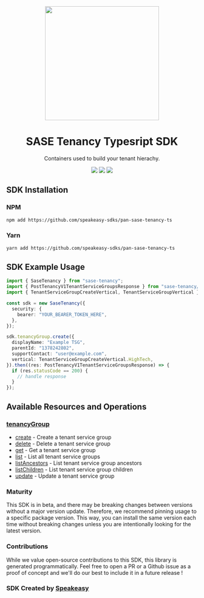 <div align="center">
    <img src="https://github.com/speakeasy-sdks/pan-sase-tenancy-ts/assets/6267663/e0205c2a-fa61-4b1f-aaa0-599896e022da" width="300">
    <h1>SASE Tenancy Typesript SDK</h1>
   <p>Containers used to build your tenant hierachy.</p>
   <a href="https://pan.dev/category/sase/api/tenancy/tenant-service-group/"><img src="https://img.shields.io/static/v1?label=Docs&message=API Ref&color=000&style=for-the-badge" /></a>
   <a href="https://github.com/speakeasy-sdks/pan-sase-tenancy-ts/actions"><img src="https://img.shields.io/github/actions/workflow/status/speakeasy-sdks/pan-sase-tenancy-ts/speakeasy_sdk_generation.yml?style=for-the-badge" /></a>
  <a href="https://opensource.org/licenses/MIT"><img src="https://img.shields.io/badge/License-MIT-blue.svg?style=for-the-badge" /></a>
</div>

<!-- Start SDK Installation -->
## SDK Installation

### NPM

```bash
npm add https://github.com/speakeasy-sdks/pan-sase-tenancy-ts
```

### Yarn

```bash
yarn add https://github.com/speakeasy-sdks/pan-sase-tenancy-ts
```
<!-- End SDK Installation -->

## SDK Example Usage
<!-- Start SDK Example Usage -->
```typescript
import { SaseTenancy } from "sase-tenancy";
import { PostTenancyV1TenantServiceGroupsResponse } from "sase-tenancy/dist/sdk/models/operations";
import { TenantServiceGroupCreateVertical, TenantServiceGroupVertical } from "sase-tenancy/dist/sdk/models/shared";

const sdk = new SaseTenancy({
  security: {
    bearer: "YOUR_BEARER_TOKEN_HERE",
  },
});

sdk.tenancyGroup.create({
  displayName: "Example TSG",
  parentId: "1378242802",
  supportContact: "user@example.com",
  vertical: TenantServiceGroupCreateVertical.HighTech,
}).then((res: PostTenancyV1TenantServiceGroupsResponse) => {
  if (res.statusCode == 200) {
    // handle response
  }
});
```
<!-- End SDK Example Usage -->

<!-- Start SDK Available Operations -->
## Available Resources and Operations


### [tenancyGroup](docs/tenancygroup/README.md)

* [create](docs/tenancygroup/README.md#create) - Create a tenant service group
* [delete](docs/tenancygroup/README.md#delete) - Delete a tenant service group
* [get](docs/tenancygroup/README.md#get) - Get a tenant service group
* [list](docs/tenancygroup/README.md#list) - List all tenant service groups
* [listAncestors](docs/tenancygroup/README.md#listancestors) - List tenant service group ancestors
* [listChildren](docs/tenancygroup/README.md#listchildren) - List tenant service group children
* [update](docs/tenancygroup/README.md#update) - Update a tenant service group
<!-- End SDK Available Operations -->

### Maturity

This SDK is in beta, and there may be breaking changes between versions without a major version update. Therefore, we recommend pinning usage
to a specific package version. This way, you can install the same version each time without breaking changes unless you are intentionally
looking for the latest version.

### Contributions

While we value open-source contributions to this SDK, this library is generated programmatically.
Feel free to open a PR or a Github issue as a proof of concept and we'll do our best to include it in a future release !

### SDK Created by [Speakeasy](https://docs.speakeasyapi.dev/docs/using-speakeasy/client-sdks)

